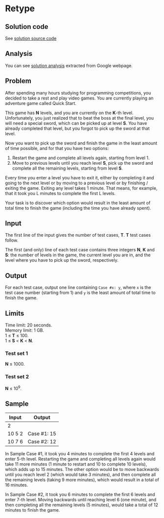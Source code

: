 # Retype

## Solution code

See [solution source code](/Round%20H/Retype/solution.js)

## Analysis

You can see [solution analysis](/Round%20H/Retype/analysis.md) extracted from Google webpage.

## Problem

After spending many hours studying for programming competitions, you decided to take a rest and play video games. You are currently playing an adventure game called Quick Start.

This game has **N** levels, and you are currently on the **K**-th level. Unfortunately, you just realized that to beat the boss at the final level, you will need a special sword, which can be picked up at level **S**. You have already completed that level, but you forgot to pick up the sword at that level.

Now you want to pick up the sword and finish the game in the least amount of time possible, and for that you have two options:

1. Restart the game and complete all levels again, starting from level 1.
1. Move to previous levels until you reach level **S**, pick up the sword and complete all the remaining levels, starting from level **S**.

Every time you enter a level you have to exit it, either by completing it and going to the next level or by moving to a previous level or by finishing / exiting the game. Exiting any level takes 1 minute. That means, for example, that it took you L minutes to complete the first L levels.

Your task is to discover which option would result in the least amount of total time to finish the game (including the time you have already spent).

## Input

The first line of the input gives the number of test cases, **T**. **T** test cases follow.

The first (and only) line of each test case contains three integers **N**, **K** and **S**: the number of levels in the game, the current level you are in, and the level where you have to pick up the sword, respectively.

## Output

For each test case, output one line containing `Case #x: y`, where `x` is the test case number (starting from 1) and `y` is the least amount of total time to finish the game.

## Limits

Time limit: 20 seconds.<br>
Memory limit: 1 GB.<br>
1 ≤ **T** ≤ 100.<br>
1 ≤ **S** < **K** < **N**.

### Test set 1

**N** ≤ 1000.

### Test set 2

**N** ≤ 10<sup>9</sup>.

## Sample

| Input  | Output      |
| ------ | ----------- |
| 2      |             |
| 10 5 2 | Case #1: 15 |
| 10 7 6 | Case #2: 12 |

In Sample Case #1, it took you 4 minutes to complete the first 4 levels and enter 5-th level. Restarting the game and completing all levels again would take 11 more minutes (1 minute to restart and 10 to complete 10 levels), which adds up to 15 minutes. The other option would be to move backwards until you reach level 2 (which would take 3 minutes), and then complete all the remaining levels (taking 9 more minutes), which would result in a total of 16 minutes.

In Sample Case #2, it took you 6 minutes to complete the first 6 levels and enter 7-th level. Moving backwards until reaching level 6 (one minute), and then completing all the remaining levels (5 minutes), would take a total of 12 minutes to finish the game.
